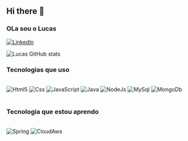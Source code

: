 ## Hi there 👋

### OLa sou o Lucas 
[![Linkedln](https://img.shields.io/badge/LinkedIn-0077B5?style=for-the-badge&logo=linkedin&logoColor=white)](https://www.linkedin.com/in/lucas-gabriel)

![Lucas GitHub stats](https://github-readme-stats.vercel.app/api?username=lucasgabrielcosta03&show_icons=true&theme=tokyonight)

### Tecnologias que uso 
<div style="display: inline_block"> <br>
 <img aling="center" alt="Html5" src="https://img.shields.io/badge/HTML5-E34F26?style=for-the-badge&logo=html5&logoColor=white" />
 <img aling="center" alt="Css" src="https://img.shields.io/badge/CSS3-1572B6?style=for-the-badge&logo=css3&logoColor=white" />
 <img aling="center" alt="JavaScript" src="https://img.shields.io/badge/JavaScript-F7DF1E?style=for-the-badge&logo=javascript&logoColor=black" />
 <img aling="center" alt="Java" src="https://img.shields.io/badge/Java-ED8B00?style=for-the-badge&logo=openjdk&logoColor=white" />
 <img aling="center" alt="NodeJs" src="https://img.shields.io/badge/Node.js-43853D?style=for-the-badge&logo=node.js&logoColor=white" />
 <img aling="center" alt="MySql" src="https://img.shields.io/badge/MySQL-00000F?style=for-the-badge&logo=mysql&logoColor=white" />
 <img aling="center" alt="MongoDb" src="https://img.shields.io/badge/MongoDB-4EA94B?style=for-the-badge&logo=mongodb&logoColor=white" />
</div> <br>

### Tecnologia que estou aprendo
<div style="display: inline_block"> <br>
 <img aling="center" alt="Spring" src="https://img.shields.io/badge/Spring-6DB33F?style=for-the-badge&logo=spring&logoColor=white" />
 <img aling="center" alt="CloudAws" src="https://img.shields.io/badge/Amazon_AWS-232F3E?style=for-the-badge&logo=amazon-aws&logoColor=white" />
</div> 

